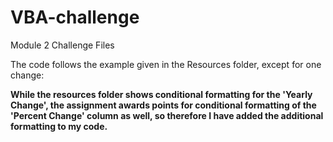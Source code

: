 # VBA-challenge
Module 2 Challenge Files

The code follows the example given in the Resources folder, except for one change:

<b>While the resources folder shows conditional formatting for the 'Yearly Change', the assignment awards points for conditional formatting of the 'Percent Change'
column as well, so therefore I have added the additional formatting to my code.</b>

